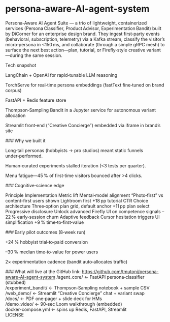 # persona-aware-AI-agent-system
Persona‑Aware AI Agent Suite — a trio of lightweight, containerized services (Persona Classifier, Product Advisor, Experimentation Bandit) built by DiCorner for an enterprise design brand. They ingest first‑party events (behavioral, subscription, telemetry) via a Kafka stream, classify the visitor’s micro‑persona in <150 ms, and collaborate (through a simple gRPC mesh) to surface the next best action—plan, tutorial, or Firefly‑style creative variant—during the same session.

Tech snapshot

LangChain + OpenAI for rapid‑tunable LLM reasoning

TorchServe for real‑time persona embeddings (fastText fine‑tuned on brand corpus)

FastAPI + Redis feature store

Thompson‑Sampling Bandit in a Jupyter service for autonomous variant allocation

Streamlit front‑end (“Creative Concierge”) embedded via iframe in brand’s site

### Why we built it

Long‑tail personas (hobbyists → pro studios) meant static funnels under‑performed.

Human‑curated experiments stalled iteration (<3 tests per quarter).

Menu fatigue—45 % of first‑time visitors bounced after >4 clicks.

### Cognitive‑science edge

Principle	Implementation	Metric lift
Mental‑model alignment	“Photo‑first” vs content-first users shown Lightroom first	+18 pp tutorial CTR
Choice architecture	Three‑option plan grid, default anchor	+11 pp plan select
Progressive disclosure	Unlock advanced Firefly UI on competence signals	–22 % early‑session churn
Adaptive feedback	Cursor hesitation triggers UI simplification	+9 % time‑to‑first‑value

### Early pilot outcomes (8‑week run)

+24 % hobbyist trial‑to‑paid conversion

–30 % median time‑to‑value for power users

2× experimentation cadence (bandit auto‑allocates traffic)

### What will live at the GitHub link: https://github.com/tmutoni/persona-aware-AI-agent-system 
/agent_core/         ← FastAPI persona‑classifier (stubbed)  
/experiment_bandit/  ← Thompson‑Sampling notebook + sample CSV  
/web_demo/           ← Streamlit “Creative Concierge” chat + variant swap  
/docs/               ← PDF one‑pager + slide deck for HMs  
/demo_video/         ← 90‑sec Loom walkthrough (embedded)  
docker-compose.yml   ← spins up Redis, FastAPI, Streamlit  
LICENSE

